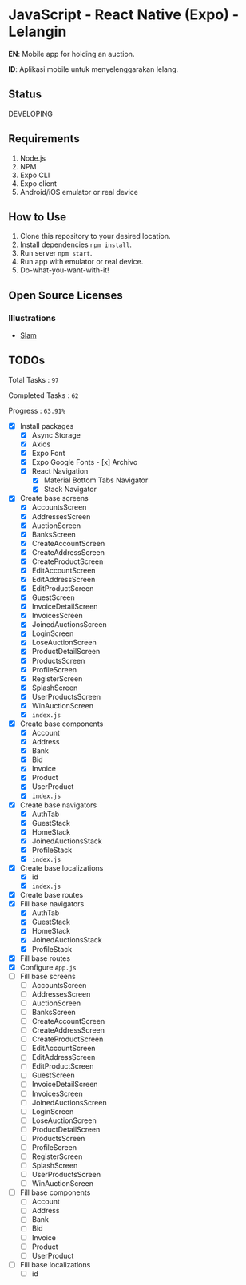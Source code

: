 # JavaScript - React Native (Expo) - Lelangin
**EN**: Mobile app for holding an auction.

**ID**: Aplikasi mobile untuk menyelenggarakan lelang.

## Status
DEVELOPING

## Requirements
1. Node.js
2. NPM
3. Expo CLI
4. Expo client
5. Android/iOS emulator or real device

## How to Use
1. Clone this repository to your desired location.
2. Install dependencies `npm install`.
3. Run server `npm start`.
4. Run app with emulator or real device.
5. Do-what-you-want-with-it!

## Open Source Licenses
### Illustrations
- [Slam](https://storytale.io/packages/slam/)

## TODOs
Total Tasks : `97`

Completed Tasks : `62`

Progress : `63.91%`

- [x] Install packages
  - [x] Async Storage
  - [x] Axios
  - [x] Expo Font
  - [x] Expo Google Fonts
        - [x] Archivo
  - [x] React Navigation
    - [x] Material Bottom Tabs Navigator
    - [x] Stack Navigator
- [x] Create base screens
  - [x] AccountsScreen
  - [x] AddressesScreen
  - [x] AuctionScreen
  - [x] BanksScreen
  - [x] CreateAccountScreen
  - [x] CreateAddressScreen
  - [x] CreateProductScreen
  - [x] EditAccountScreen
  - [x] EditAddressScreen
  - [x] EditProductScreen
  - [x] GuestScreen
  - [x] InvoiceDetailScreen
  - [x] InvoicesScreen
  - [x] JoinedAuctionsScreen
  - [x] LoginScreen
  - [x] LoseAuctionScreen
  - [x] ProductDetailScreen
  - [x] ProductsScreen
  - [x] ProfileScreen
  - [x] RegisterScreen
  - [x] SplashScreen
  - [x] UserProductsScreen
  - [x] WinAuctionScreen
  - [x] `index.js`
- [x] Create base components
  - [x] Account
  - [x] Address
  - [x] Bank
  - [x] Bid
  - [x] Invoice
  - [x] Product
  - [x] UserProduct
  - [x] `index.js`
- [x] Create base navigators
  - [x] AuthTab
  - [x] GuestStack
  - [x] HomeStack
  - [x] JoinedAuctionsStack
  - [x] ProfileStack
  - [x] `index.js`
- [x] Create base localizations
  - [x] id
  - [x] `index.js`
- [x] Create base routes
- [x] Fill base navigators
  - [x] AuthTab
  - [x] GuestStack
  - [x] HomeStack
  - [x] JoinedAuctionsStack
  - [x] ProfileStack
- [x] Fill base routes
- [x] Configure `App.js`
- [ ] Fill base screens
  - [ ] AccountsScreen
  - [ ] AddressesScreen
  - [ ] AuctionScreen
  - [ ] BanksScreen
  - [ ] CreateAccountScreen
  - [ ] CreateAddressScreen
  - [ ] CreateProductScreen
  - [ ] EditAccountScreen
  - [ ] EditAddressScreen
  - [ ] EditProductScreen
  - [ ] GuestScreen
  - [ ] InvoiceDetailScreen
  - [ ] InvoicesScreen
  - [ ] JoinedAuctionsScreen
  - [ ] LoginScreen
  - [ ] LoseAuctionScreen
  - [ ] ProductDetailScreen
  - [ ] ProductsScreen
  - [ ] ProfileScreen
  - [ ] RegisterScreen
  - [ ] SplashScreen
  - [ ] UserProductsScreen
  - [ ] WinAuctionScreen
- [ ] Fill base components
  - [ ] Account
  - [ ] Address
  - [ ] Bank
  - [ ] Bid
  - [ ] Invoice
  - [ ] Product
  - [ ] UserProduct
- [ ] Fill base localizations
  - [ ] id
